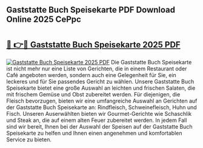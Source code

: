 ## Gaststatte Buch Speisekarte PDF Download Online 2025 CePpc

# <h2><a href="http://gcb6he.nevu.top/?p=Gaststatte+Buch+Speisekarte">🔗 👉🔴 Gaststatte Buch Speisekarte 2025 PDF</a></h2>

[![Gaststatte Buch Speisekarte 2025 PDF](https://i.imgur.com/dBaPXMq.png)](http://gcb6he.nevu.top/?p=Gaststatte+Buch+Speisekarte)
Die Gaststatte Buch Speisekarte ist nicht mehr nur eine Liste von Gerichten, die in einem Restaurant oder Café angeboten werden, sondern auch eine Gelegenheit für Sie, ein leckeres und für Sie passendes Gericht zu wählen. Unsere Gaststatte Buch Speisekarte bietet eine große Auswahl an leichten und frischen Salaten, die mit frischem Gemüse und Obst zubereitet werden. Für diejenigen, die Fleisch bevorzugen, bieten wir eine umfangreiche Auswahl an Gerichten auf der Gaststatte Buch Speisekarte an: Rindfleisch, Schweinefleisch, Huhn und Fisch. Unseren Auserwählten bieten wir Gourmet-Gerichte wie Schaschlik und Steak an, die auf einem alten Feuer zubereitet werden. In jedem Fall sind wir bereit, Ihnen bei der Auswahl der Speisen auf der Gaststatte Buch Speisekarte zu helfen und Ihnen einen angenehmen und komfortablen Service zu bieten.
